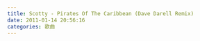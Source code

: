```yaml
---
title: Scotty - Pirates Of The Caribbean (Dave Darell Remix)
date: 2011-01-14 20:56:16
categories: 歌曲
---
```


   